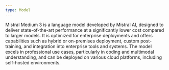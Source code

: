 ```yaml
---
type: Model
---
```


Mistral Medium 3 is a language model developed by Mistral AI, designed to deliver state-of-the-art performance at a significantly lower cost compared to larger models. It is optimized for enterprise deployments and offers capabilities such as hybrid or on-premises deployment, custom post-training, and integration into enterprise tools and systems. The model excels in professional use cases, particularly in coding and multimodal understanding, and can be deployed on various cloud platforms, including self-hosted environments.
